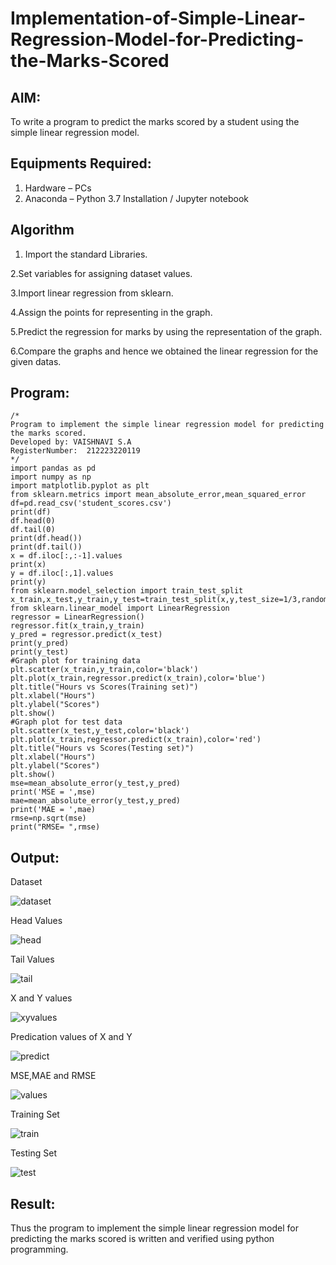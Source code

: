 # Implementation-of-Simple-Linear-Regression-Model-for-Predicting-the-Marks-Scored

## AIM:
To write a program to predict the marks scored by a student using the simple linear regression model.

## Equipments Required:
1. Hardware – PCs
2. Anaconda – Python 3.7 Installation / Jupyter notebook

## Algorithm
1. Import the standard Libraries.

2.Set variables for assigning dataset values. 

3.Import linear regression from sklearn. 

4.Assign the points for representing in the graph. 

5.Predict the regression for marks by using the representation of the graph. 

6.Compare the graphs and hence we obtained the linear regression for the given datas.

## Program:
```
/*
Program to implement the simple linear regression model for predicting the marks scored.
Developed by: VAISHNAVI S.A
RegisterNumber:  212223220119
*/
import pandas as pd
import numpy as np
import matplotlib.pyplot as plt
from sklearn.metrics import mean_absolute_error,mean_squared_error
df=pd.read_csv('student_scores.csv')
print(df)
df.head(0)
df.tail(0)
print(df.head())
print(df.tail())
x = df.iloc[:,:-1].values
print(x)
y = df.iloc[:,1].values
print(y)
from sklearn.model_selection import train_test_split
x_train,x_test,y_train,y_test=train_test_split(x,y,test_size=1/3,random_state=0)
from sklearn.linear_model import LinearRegression
regressor = LinearRegression()
regressor.fit(x_train,y_train)
y_pred = regressor.predict(x_test)
print(y_pred)
print(y_test)
#Graph plot for training data
plt.scatter(x_train,y_train,color='black')
plt.plot(x_train,regressor.predict(x_train),color='blue')
plt.title("Hours vs Scores(Training set)")
plt.xlabel("Hours")
plt.ylabel("Scores")
plt.show()
#Graph plot for test data
plt.scatter(x_test,y_test,color='black')
plt.plot(x_train,regressor.predict(x_train),color='red')
plt.title("Hours vs Scores(Testing set)")
plt.xlabel("Hours")
plt.ylabel("Scores")
plt.show()
mse=mean_absolute_error(y_test,y_pred)
print('MSE = ',mse)
mae=mean_absolute_error(y_test,y_pred)
print('MAE = ',mae)
rmse=np.sqrt(mse)
print("RMSE= ",rmse)
```

## Output:
Dataset

![dataset](https://github.com/vaishnavishaji/Implementation-of-Simple-Linear-Regression-Model-for-Predicting-the-Marks-Scored/assets/151444759/8475a77e-526c-498c-86d9-bf6cc5370460)

Head Values

![head](https://github.com/vaishnavishaji/Implementation-of-Simple-Linear-Regression-Model-for-Predicting-the-Marks-Scored/assets/151444759/64d079f4-41b8-4559-8925-d4c46a750f2f)

Tail Values

![tail](https://github.com/vaishnavishaji/Implementation-of-Simple-Linear-Regression-Model-for-Predicting-the-Marks-Scored/assets/151444759/e3fa9404-6691-4019-bd49-652abe3e04de)

X and Y values

![xyvalues](https://github.com/vaishnavishaji/Implementation-of-Simple-Linear-Regression-Model-for-Predicting-the-Marks-Scored/assets/151444759/84d22c9e-9624-47b7-8f55-26b4c34d3af9)

Predication values of X and Y

![predict ](https://github.com/vaishnavishaji/Implementation-of-Simple-Linear-Regression-Model-for-Predicting-the-Marks-Scored/assets/151444759/85d2bf91-0230-4ec7-86ff-dd8087b0294c)

MSE,MAE and RMSE

![values](https://github.com/vaishnavishaji/Implementation-of-Simple-Linear-Regression-Model-for-Predicting-the-Marks-Scored/assets/151444759/0dc41180-e4ea-43e7-8758-13777831d824)

Training Set

![train](https://github.com/vaishnavishaji/Implementation-of-Simple-Linear-Regression-Model-for-Predicting-the-Marks-Scored/assets/151444759/f691506d-789e-4612-8727-de36da233bc4)

Testing Set

![test](https://github.com/vaishnavishaji/Implementation-of-Simple-Linear-Regression-Model-for-Predicting-the-Marks-Scored/assets/151444759/3c80d423-45fe-4eca-9380-5737751b9a75)

## Result:
Thus the program to implement the simple linear regression model for predicting the marks scored is written and verified using python programming.
